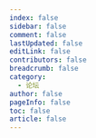 ```yaml
---
index: false
sidebar: false
comment: false
lastUpdated: false
editLink: false
contributors: false
breadcrumb: false
category:
  - 论坛
author: false
pageInfo: false
toc: false
article: false
---
```


<DiscussionsList></DiscussionsList>

